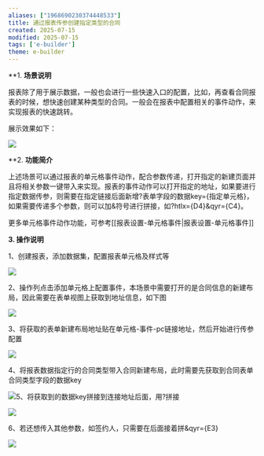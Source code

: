```yaml
---
aliases: ["1968690230374448533"]
title: 通过报表传参创建指定类型的合同
created: 2025-07-15
modified: 2025-07-15
tags: ['e-builder']
theme: e-builder
---
```


**1. **场景说明**

报表除了用于展示数据，一般也会进行一些快速入口的配置，比如，再查看合同报表的时候，想快速创建某种类型的合同。一般会在报表中配置相关的事件动作，来实现报表的快速跳转。

展示效果如下：

![](0b370f92f9c5f1ce79f7e4ab146dd882.jpg)

**2. **功能简介**

上述场景可以通过报表的单元格事件动作，配合参数传递，打开指定的新建页面并且将相关参数一键带入来实现。报表的事件动作可以打开指定的地址，如果要进行指定数据传参，则需要在指定链接后面新增?表单字段的数据key={指定单元格}，如果需要传递多个参数，则可以加&符号进行拼接，如?htlx={D4}&qyr={C4}。

更多单元格事件动作功能，可参考[[报表设置-单元格事件|报表设置-单元格事件]]

**3. 操作说明**

1、创建报表，添加数据集，配置报表单元格及样式等

![](04941cfc6c759c55a3c8d9f5aebdb39b.jpg)

2、操作列点击添加单元格上配置事件，本场景中需要打开的是合同信息的新建布局，因此需要在表单视图上获取到地址信息，如下图

![](c7c9d75ca9c680be1f27e6eb8513de00.jpg)

3、将获取的表单新建布局地址贴在单元格-事件-pc链接地址，然后开始进行传参配置

![](06a0d99376f82df05b6b7eff5beb9785.jpg)

4、将报表数据指定行的合同类型带入合同新建布局，此时需要先获取到合同表单合同类型字段的数据key

![](9c57f7ef3786090561e10725b7d1dd3f.jpg)5、将获取到的数据key拼接到连接地址后面，用?拼接

![](1fd87b39cd42430cc30116a8eab8c50f.jpg)

6、若还想传入其他参数，如签约人，只需要在后面接着拼&qyr={E3}

![](eecb6b663fe6db2aaad073bd8a123c44.jpg)